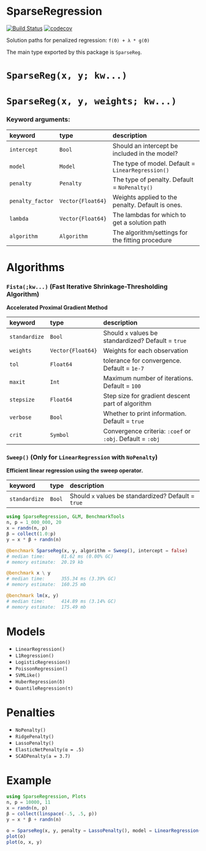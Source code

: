 # SparseRegression

[![Build Status](https://travis-ci.org/joshday/SparseRegression.jl.svg?branch=master)](https://travis-ci.org/joshday/SparseRegression.jl)
[![codecov](https://codecov.io/gh/joshday/SparseRegression.jl/branch/master/graph/badge.svg)](https://codecov.io/gh/joshday/SparseRegression.jl)

Solution paths for penalized regression: `f(Θ) + λ * g(Θ)`


 The main type exported by this package is `SparseReg`.


# `SparseReg(x, y; kw...)`
# `SparseReg(x, y, weights; kw...)`

### Keyword arguments:

| keyword          | type              | description                                        |
|:-----------------|:------------------|:---------------------------------------------------|
| `intercept`      | `Bool`            | Should an intercept be included in the model?      |
| `model`          | `Model`           | The type of model.  Default = `LinearRegression()` |
| `penalty`        | `Penalty`         | The type of penalty. Default = `NoPenalty()`       |
| `penalty_factor` | `Vector{Float64}` | Weights applied to the penalty.  Default is ones.  |
| `lambda`         | `Vector{Float64}` | The lambdas for which to get a solution path       |
| `algorithm`      | `Algorithm`       | The algorithm/settings for the fitting procedure   |


# Algorithms
### `Fista(;kw...)` (Fast Iterative Shrinkage-Thresholding Algorithm)

**Accelerated Proximal Gradient Method**

| keyword       | type              | description                                                |
|:--------------|:------------------|:-----------------------------------------------------------|
| `standardize` | `Bool`            | Should `x` values be standardized? Default = `true`        |
| `weights`     | `Vector{Float64}` | Weights for each observation                               |
| `tol`         | `Float64`         | tolerance for convergence.  Default = `1e-7`               |
| `maxit`       | `Int`             | Maximum number of iterations.  Default = `100`             |
| `stepsize`    | `Float64`         | Step size for gradient descent part of algorithm           |
| `verbose`     | `Bool`            | Whether to print information.  Default = `true`            |
| `crit`        | `Symbol`          | Convergence criteria: `:coef` or `:obj`.  Default = `:obj` |


### `Sweep()` (Only for `LinearRegression` with `NoPenalty`)

**Efficient linear regression using the sweep operator.**

| keyword       | type   | description                                         |
|:--------------|:-------|:----------------------------------------------------|
| `standardize` | `Bool` | Should `x` values be standardized? Default = `true` |

```julia
using SparseRegression, GLM, BenchmarkTools
n, p = 1_000_000, 20
x = randn(n, p)
β = collect(1.0:p)
y = x * β + randn(n)

@benchmark SparseReg(x, y, algorithm = Sweep(), intercept = false)
# median time:      81.62 ms (0.00% GC)
# memory estimate:  20.19 kb

@benchmark x \ y
# median time:      355.34 ms (3.39% GC)
# memory estimate:  160.25 mb

@benchmark lm(x, y)
# median time:      414.89 ms (3.14% GC)
# memory estimate:  175.49 mb
```


# Models
- `LinearRegression()`
- `L1Regression()`
- `LogisticRegression()`
- `PoissonRegression()`
- `SVMLike()`
- `HuberRegression(δ)`
- `QuantileRegression(τ)`


# Penalties
- `NoPenalty()`
- `RidgePenalty()`
- `LassoPenalty()`
- `ElasticNetPenalty(α = .5)`
- `SCADPenalty(a = 3.7)`


# Example

```julia
using SparseRegression, Plots
n, p = 10000, 11
x = randn(n, p)
β = collect(linspace(-.5, .5, p))
y = x * β + randn(n)

o = SparseReg(x, y, penalty = LassoPenalty(), model = LinearRegression(), algorithm = Fista(tol=1e-4))
plot(o)
plot(o, x, y)
```
